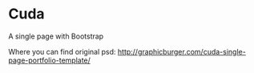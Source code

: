 # Cuda
A single page with Bootstrap

Where you can find original psd: http://graphicburger.com/cuda-single-page-portfolio-template/
